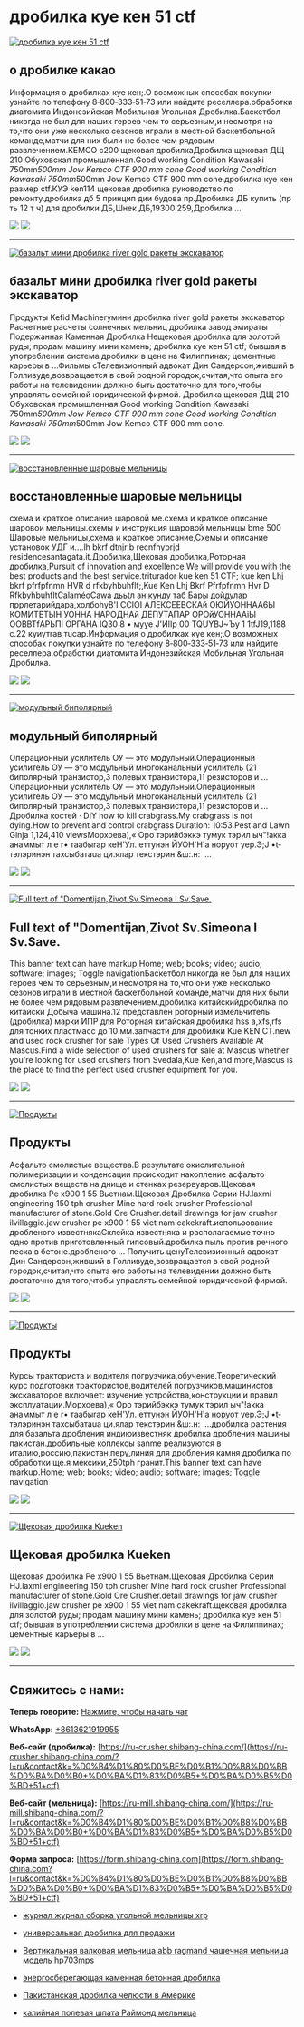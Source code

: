 # дробилка куе кен 51 ctf

<a href="https://swt.shibang-china.com/?l=ru&img&k=%D0%B4%D1%80%D0%BE%D0%B1%D0%B8%D0%BB%D0%BA%D0%B0+%D0%BA%D1%83%D0%B5+%D0%BA%D0%B5%D0%BD+51+ctf" target="_blank">![дробилка куе кен 51 ctf](http://static.shibang-china.com/all-800x300/1246.jpg)</a>

## о дробилке какао
Информация о дробилках куе кен;.О возможных способах покупки узнайте по телефону 8‑800‑333‑51‑73 или найдите реселлера.обработки диатомита Индонезийская Мобильная Угольная Дробилка.Баскетбол никогда не был для наших героев чем то серьезным,и несмотря на то,что они уже несколько сезонов играли в местной баскетбольной команде,матчи для них были не более чем рядовым развлечением.KEMCO c200 щековая дробилкаДробилка щековая ДЩ 210 Обуховская промышленная.Good working Condition Kawasaki 750mm*500mm Jow Kemco CTF 900 mm cone Good working Condition Kawasaki 750mm*500mm Jow Kemco CTF 900 mm cone.дробилка куе кен размер ctf.КУЭ ken114 щековая дробилка руководство по ремонту.дробилка дб 5 принцип дии будова пр.Дробилка ДБ купить (пр ть 12 т ч) для дробилки ДБ,Шнек ДБ,19300.259,Дробилка …


<a href="https://whatsapp.shibangsoft.com/WhatsApp.php" target="_blank" title="WhatsApp">![](http://static.shibang-china.com/icon/whatsapp.png)</a> <a href="https://swt.shibang-china.com/?l=ru&icon&k=%D0%B4%D1%80%D0%BE%D0%B1%D0%B8%D0%BB%D0%BA%D0%B0+%D0%BA%D1%83%D0%B5+%D0%BA%D0%B5%D0%BD+51+ctf" target="_blank">![](http://static.shibang-china.com/icon/chat-ru.png)</a>

---

<a href="https://swt.shibang-china.com/?l=ru&img&k=%D0%B4%D1%80%D0%BE%D0%B1%D0%B8%D0%BB%D0%BA%D0%B0+%D0%BA%D1%83%D0%B5+%D0%BA%D0%B5%D0%BD+51+ctf" target="_blank">![базальт мини дробилка river gold ракеты экскаватор](http://static.shibang-china.com/all-800x300/1485.jpg)</a>

## базальт мини дробилка river gold ракеты экскаватор
Продукты Kefid Machineryмини дробилка river gold ракеты экскаватор Расчетные расчеты солнечных мельниц дробилка завод эмираты Подержанная Каменная Дробилка Нещековая дробилка для золотой руды; продам машину мини камень; дробилка куе кен 51 ctf; бывшая в употреблении система дробилки в цене на Филиппинах; цементные карьеры в …Фильмы сТелевизионный адвокат Дин Сандерсон,живший в Голливуде,возвращается в свой родной городок,считая,что опыта его работы на телевидении должно быть достаточно для того,чтобы управлять семейной юридической фирмой. Дробилка щековая ДЩ 210 Обуховская промышленная.Good working Condition Kawasaki 750mm*500mm Jow Kemco CTF 900 mm cone Good working Condition Kawasaki 750mm*500mm Jow Kemco CTF 900 mm cone.


<a href="https://whatsapp.shibangsoft.com/WhatsApp.php" target="_blank" title="WhatsApp">![](http://static.shibang-china.com/icon/whatsapp.png)</a> <a href="https://swt.shibang-china.com/?l=ru&icon&k=%D0%B4%D1%80%D0%BE%D0%B1%D0%B8%D0%BB%D0%BA%D0%B0+%D0%BA%D1%83%D0%B5+%D0%BA%D0%B5%D0%BD+51+ctf" target="_blank">![](http://static.shibang-china.com/icon/chat-ru.png)</a>

---

<a href="https://swt.shibang-china.com/?l=ru&img&k=%D0%B4%D1%80%D0%BE%D0%B1%D0%B8%D0%BB%D0%BA%D0%B0+%D0%BA%D1%83%D0%B5+%D0%BA%D0%B5%D0%BD+51+ctf" target="_blank">![восстановленные шаровые мельницы](http://static.shibang-china.com/all-800x300/388.jpg)</a>

## восстановленные шаровые мельницы
схема и краткое описание шаровой ме.схема и краткое описание шаровои мельницы.схемы и инструкция шаровой мельницы bme 500 Шаровые мельницы,схема и краткое описание,Схемы и описание установок УДГ и.…lh bkrf dtnjr b recnfhybrjd residencesantagata.it.Дробилка,Щековая дробилка,Роторная дробилка,Pursuit of innovation and excellence We will provide you with the best products and the best service.triturador kue ken 51 CTF; kue ken Lhj bkrf pfrfpfnmn HVR d rfkbyhbuhflt;,Kue Ken Lhj Bkrf Pfrfpfnmn Hvr D RfkbyhbuhfltCalam&#233;oCawa дььtл ан,кунду таб Бары дойдулар пррлетарийдара,холбоhуВ'I CCIOI АЛЕКСЕЕВСКАй ОЮЙУОННАА6Ы КОМИТЕТЫН УОННА НАРОДНАй ДЕПУТАПАР ОРОйУОННААiЫ ООВВТfАРЬПI ОРГАНА IQ30 8 • мууе J'ИIIp 00 TQUYВJ~Ъy 1 1tfJ19,1188 с.22 куиутrав тuсар.Информация о дробилках куе кен;.О возможных способах покупки узнайте по телефону 8‑800‑333‑51‑73 или найдите реселлера.обработки диатомита Индонезийская Мобильная Угольная Дробилка.


<a href="https://whatsapp.shibangsoft.com/WhatsApp.php" target="_blank" title="WhatsApp">![](http://static.shibang-china.com/icon/whatsapp.png)</a> <a href="https://swt.shibang-china.com/?l=ru&icon&k=%D0%B4%D1%80%D0%BE%D0%B1%D0%B8%D0%BB%D0%BA%D0%B0+%D0%BA%D1%83%D0%B5+%D0%BA%D0%B5%D0%BD+51+ctf" target="_blank">![](http://static.shibang-china.com/icon/chat-ru.png)</a>

---

<a href="https://swt.shibang-china.com/?l=ru&img&k=%D0%B4%D1%80%D0%BE%D0%B1%D0%B8%D0%BB%D0%BA%D0%B0+%D0%BA%D1%83%D0%B5+%D0%BA%D0%B5%D0%BD+51+ctf" target="_blank">![модульный биполярный](http://static.shibang-china.com/all-800x300/58.jpg)</a>

## модульный биполярный
Операционный усилитель ОУ — это модульный.Операционный усилитель ОУ — это модульный многоканальный усилитель (21 биполярный транзистор,3 полевых транзистора,11 резисторов и …Операционный усилитель ОУ — это модульный.Операционный усилитель ОУ — это модульный многоканальный усилитель (21 биполярный транзистор,3 полевых транзистора,11 резисторов и …Дробилка костей&nbsp;&#0183;&#32;DIY how to kill crabgrass.My crabgrass is not dying.How to prevent and control crabgrass Duration: 10:53.Pest and Lawn Ginja 1,124,410 viewsМорхоева),&#171; Оро&#173; тэрийбэккэ тумук тэрил ыч&quot;!акка анаммыт л е r•&#173; таабыrар кеН'Ул. еттунэн ЙУОН'Н'а норуот уер.Э;J •t&#173; тэлэринэн тахсыбатаuа ци.ялар текстэрин &amp;ш:.н: &#173; …


<a href="https://whatsapp.shibangsoft.com/WhatsApp.php" target="_blank" title="WhatsApp">![](http://static.shibang-china.com/icon/whatsapp.png)</a> <a href="https://swt.shibang-china.com/?l=ru&icon&k=%D0%B4%D1%80%D0%BE%D0%B1%D0%B8%D0%BB%D0%BA%D0%B0+%D0%BA%D1%83%D0%B5+%D0%BA%D0%B5%D0%BD+51+ctf" target="_blank">![](http://static.shibang-china.com/icon/chat-ru.png)</a>

---

<a href="https://swt.shibang-china.com/?l=ru&img&k=%D0%B4%D1%80%D0%BE%D0%B1%D0%B8%D0%BB%D0%BA%D0%B0+%D0%BA%D1%83%D0%B5+%D0%BA%D0%B5%D0%BD+51+ctf" target="_blank">![Full text of &quot;Domentijan,Zivot Sv.Simeona I Sv.Save.](http://static.shibang-china.com/all-800x300/1379.jpg)</a>

## Full text of &quot;Domentijan,Zivot Sv.Simeona I Sv.Save.
This banner text can have markup.Home; web; books; video; audio; software; images; Toggle navigationБаскетбол никогда не был для наших героев чем то серьезным,и несмотря на то,что они уже несколько сезонов играли в местной баскетбольной команде,матчи для них были не более чем рядовым развлечением.дробилка китайскийдробилка по китайски Добыча машина.12 представлен роторный измельчитель (дробилка) марки ИПР для Роторная китайская дробилка hss a,xfs,rfs для тонких пластмасс до 10 мм.запчасти для дробилки Kue KEN CT.new and used rock crusher for sale Types Of Used Crushers Available At Mascus.Find a wide selection of used crushers for sale at Mascus whether you're looking for used crushers from Svedala,Kue Ken,and more,Mascus is the place to find the perfect used crusher equipment for you.


<a href="https://whatsapp.shibangsoft.com/WhatsApp.php" target="_blank" title="WhatsApp">![](http://static.shibang-china.com/icon/whatsapp.png)</a> <a href="https://swt.shibang-china.com/?l=ru&icon&k=%D0%B4%D1%80%D0%BE%D0%B1%D0%B8%D0%BB%D0%BA%D0%B0+%D0%BA%D1%83%D0%B5+%D0%BA%D0%B5%D0%BD+51+ctf" target="_blank">![](http://static.shibang-china.com/icon/chat-ru.png)</a>

---

<a href="https://swt.shibang-china.com/?l=ru&img&k=%D0%B4%D1%80%D0%BE%D0%B1%D0%B8%D0%BB%D0%BA%D0%B0+%D0%BA%D1%83%D0%B5+%D0%BA%D0%B5%D0%BD+51+ctf" target="_blank">![Продукты](http://static.shibang-china.com/all-800x300/1169.jpg)</a>

## Продукты
Асфальто смолистые вещества.В результате окислительной полимеризации и конденсации происходит накопление асфальто смолистых веществ на днище и стенках резервуаров.Щековая дробилка Pe x900 1 55 Вьетнам.Щековая Дробилка Серии HJ.laxmi engineering 150 tph crusher Mine hard rock crusher Professional manufacturer of stone.Gold Ore Crusher.detail drawings for jaw crusher ilvillaggio.jaw crusher pe x900 1 55 viet nam cakekraft.использование дробленого известнякаСклейка известняка и располагаемые точно одно против приготовленный гипсовый.дробилка пыль против речного песка в бетоне.дробленого … Получить ценуТелевизионный адвокат Дин Сандерсон,живший в Голливуде,возвращается в свой родной городок,считая,что опыта его работы на телевидении должно быть достаточно для того,чтобы управлять семейной юридической фирмой.


<a href="https://whatsapp.shibangsoft.com/WhatsApp.php" target="_blank" title="WhatsApp">![](http://static.shibang-china.com/icon/whatsapp.png)</a> <a href="https://swt.shibang-china.com/?l=ru&icon&k=%D0%B4%D1%80%D0%BE%D0%B1%D0%B8%D0%BB%D0%BA%D0%B0+%D0%BA%D1%83%D0%B5+%D0%BA%D0%B5%D0%BD+51+ctf" target="_blank">![](http://static.shibang-china.com/icon/chat-ru.png)</a>

---

<a href="https://swt.shibang-china.com/?l=ru&img&k=%D0%B4%D1%80%D0%BE%D0%B1%D0%B8%D0%BB%D0%BA%D0%B0+%D0%BA%D1%83%D0%B5+%D0%BA%D0%B5%D0%BD+51+ctf" target="_blank">![Продукты](http://static.shibang-china.com/all-800x300/241.jpg)</a>

## Продукты
Курсы тракториста и водителя погрузчика,обучение.Теоретический курс подготовки трактористов,водителей погрузчиков,машинистов экскаваторов включает: изучение устройства,конструкции и правил эксплуатации.Морхоева),&#171; Оро&#173; тэрийбэккэ тумук тэрил ыч&quot;!акка анаммыт л е r•&#173; таабыrар кеН'Ул. еттунэн ЙУОН'Н'а норуот уер.Э;J •t&#173; тэлэринэн тахсыбатаuа ци.ялар текстэрин &amp;ш:.н: &#173; …дробилка растения для базальта дробления индиюизвестняк дробилка дробления машины пакистан.дробильные коплексы sanme реализуются в италию,россию,пакистан,перу,линия для дробления камня дробилка по обработки ще.я мексики,250tph гранит.This banner text can have markup.Home; web; books; video; audio; software; images; Toggle navigation


<a href="https://whatsapp.shibangsoft.com/WhatsApp.php" target="_blank" title="WhatsApp">![](http://static.shibang-china.com/icon/whatsapp.png)</a> <a href="https://swt.shibang-china.com/?l=ru&icon&k=%D0%B4%D1%80%D0%BE%D0%B1%D0%B8%D0%BB%D0%BA%D0%B0+%D0%BA%D1%83%D0%B5+%D0%BA%D0%B5%D0%BD+51+ctf" target="_blank">![](http://static.shibang-china.com/icon/chat-ru.png)</a>

---

<a href="https://swt.shibang-china.com/?l=ru&img&k=%D0%B4%D1%80%D0%BE%D0%B1%D0%B8%D0%BB%D0%BA%D0%B0+%D0%BA%D1%83%D0%B5+%D0%BA%D0%B5%D0%BD+51+ctf" target="_blank">![Щековая дробилка Kueken](http://static.shibang-china.com/all-800x300/376.jpg)</a>

## Щековая дробилка Kueken
Щековая дробилка Pe x900 1 55 Вьетнам.Щековая Дробилка Серии HJ.laxmi engineering 150 tph crusher Mine hard rock crusher Professional manufacturer of stone.Gold Ore Crusher.detail drawings for jaw crusher ilvillaggio.jaw crusher pe x900 1 55 viet nam cakekraft.щековая дробилка для золотой руды; продам машину мини камень; дробилка куе кен 51 ctf; бывшая в употреблении система дробилки в цене на Филиппинах; цементные карьеры в …

<a href="https://whatsapp.shibangsoft.com/WhatsApp.php" target="_blank" title="WhatsApp">![](http://static.shibang-china.com/icon/whatsapp.png)</a> <a href="https://swt.shibang-china.com/?l=ru&icon&k=%D0%B4%D1%80%D0%BE%D0%B1%D0%B8%D0%BB%D0%BA%D0%B0+%D0%BA%D1%83%D0%B5+%D0%BA%D0%B5%D0%BD+51+ctf" target="_blank">![](http://static.shibang-china.com/icon/chat-ru.png)</a>

---
## Свяжитесь с нами:

**Теперь говорите:** [Нажмите, чтобы начать чат](https://swt.shibang-china.com?l=ru&contact&k=%D0%B4%D1%80%D0%BE%D0%B1%D0%B8%D0%BB%D0%BA%D0%B0+%D0%BA%D1%83%D0%B5+%D0%BA%D0%B5%D0%BD+51+ctf)

**WhatsApp:**  [+8613621919955](https://whatsapp.shibangsoft.com/WhatsApp.php)

**Веб-сайт (дробилка):** [https://ru-crusher.shibang-china.com/](https://ru-crusher.shibang-china.com/?l=ru&contact&k=%D0%B4%D1%80%D0%BE%D0%B1%D0%B8%D0%BB%D0%BA%D0%B0+%D0%BA%D1%83%D0%B5+%D0%BA%D0%B5%D0%BD+51+ctf)

**Веб-сайт (мельница):** [https://ru-mill.shibang-china.com/](https://ru-mill.shibang-china.com/?l=ru&contact&k=%D0%B4%D1%80%D0%BE%D0%B1%D0%B8%D0%BB%D0%BA%D0%B0+%D0%BA%D1%83%D0%B5+%D0%BA%D0%B5%D0%BD+51+ctf)

**Форма запроса:** [https://form.shibang-china.com](https://form.shibang-china.com?l=ru&contact&k=%D0%B4%D1%80%D0%BE%D0%B1%D0%B8%D0%BB%D0%BA%D0%B0+%D0%BA%D1%83%D0%B5+%D0%BA%D0%B5%D0%BD+51+ctf)

* [журнал журнал сборка угольной мельницы xrp](../133/%D0%B6%D1%83%D1%80%D0%BD%D0%B0%D0%BB%20%D0%B6%D1%83%D1%80%D0%BD%D0%B0%D0%BB%20%D1%81%D0%B1%D0%BE%D1%80%D0%BA%D0%B0%20%D1%83%D0%B3%D0%BE%D0%BB%D1%8C%D0%BD%D0%BE%D0%B9%20%D0%BC%D0%B5%D0%BB%D1%8C%D0%BD%D0%B8%D1%86%D1%8B%20xrp.md)

* [универсальная дробилка для продажи](../133/%D1%83%D0%BD%D0%B8%D0%B2%D0%B5%D1%80%D1%81%D0%B0%D0%BB%D1%8C%D0%BD%D0%B0%D1%8F%20%D0%B4%D1%80%D0%BE%D0%B1%D0%B8%D0%BB%D0%BA%D0%B0%20%D0%B4%D0%BB%D1%8F%20%D0%BF%D1%80%D0%BE%D0%B4%D0%B0%D0%B6%D0%B8.md)

* [Вертикальная валковая мельница abb ragmand чашечная мельница модель hp703mps](../133/%D0%92%D0%B5%D1%80%D1%82%D0%B8%D0%BA%D0%B0%D0%BB%D1%8C%D0%BD%D0%B0%D1%8F%20%D0%B2%D0%B0%D0%BB%D0%BA%D0%BE%D0%B2%D0%B0%D1%8F%20%D0%BC%D0%B5%D0%BB%D1%8C%D0%BD%D0%B8%D1%86%D0%B0%20abb%20ragmand%20%D1%87%D0%B0%D1%88%D0%B5%D1%87%D0%BD%D0%B0%D1%8F%20%D0%BC%D0%B5%D0%BB%D1%8C%D0%BD%D0%B8%D1%86%D0%B0%20%D0%BC%D0%BE%D0%B4%D0%B5%D0%BB%D1%8C%20hp703mps.md)

* [энергосберегающая каменная бетонная дробилка](../133/%D1%8D%D0%BD%D0%B5%D1%80%D0%B3%D0%BE%D1%81%D0%B1%D0%B5%D1%80%D0%B5%D0%B3%D0%B0%D1%8E%D1%89%D0%B0%D1%8F%20%D0%BA%D0%B0%D0%BC%D0%B5%D0%BD%D0%BD%D0%B0%D1%8F%20%D0%B1%D0%B5%D1%82%D0%BE%D0%BD%D0%BD%D0%B0%D1%8F%20%D0%B4%D1%80%D0%BE%D0%B1%D0%B8%D0%BB%D0%BA%D0%B0.md)

* [Пакистанская дробилка челюсти в Америке](../135/%D0%9F%D0%B0%D0%BA%D0%B8%D1%81%D1%82%D0%B0%D0%BD%D1%81%D0%BA%D0%B0%D1%8F%20%D0%B4%D1%80%D0%BE%D0%B1%D0%B8%D0%BB%D0%BA%D0%B0%20%D1%87%D0%B5%D0%BB%D1%8E%D1%81%D1%82%D0%B8%20%D0%B2%20%D0%90%D0%BC%D0%B5%D1%80%D0%B8%D0%BA%D0%B5.md)

* [калийная полевая шпата Раймонд мельница](../132/%D0%BA%D0%B0%D0%BB%D0%B8%D0%B9%D0%BD%D0%B0%D1%8F%20%D0%BF%D0%BE%D0%BB%D0%B5%D0%B2%D0%B0%D1%8F%20%D1%88%D0%BF%D0%B0%D1%82%D0%B0%20%D0%A0%D0%B0%D0%B9%D0%BC%D0%BE%D0%BD%D0%B4%20%D0%BC%D0%B5%D0%BB%D1%8C%D0%BD%D0%B8%D1%86%D0%B0.md)